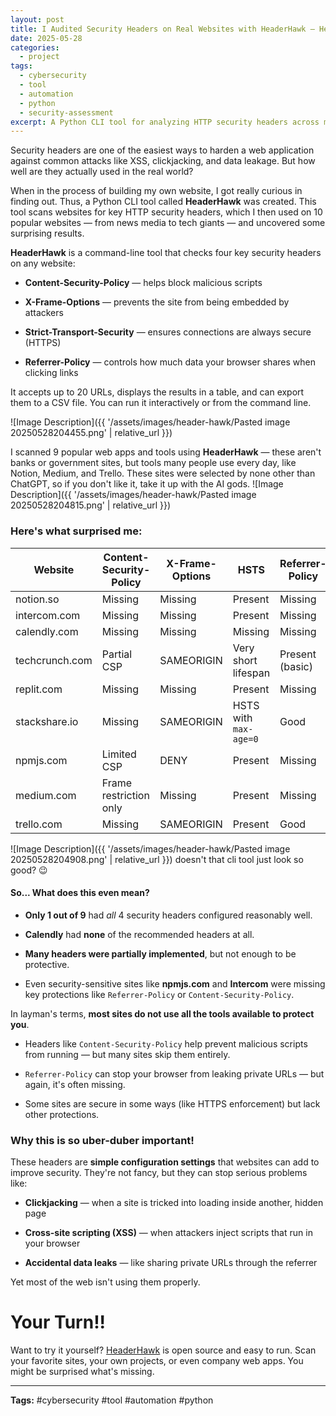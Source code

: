 ```yaml
---
layout: post
title: I Audited Security Headers on Real Websites with HeaderHawk — Here's What I Found
date: 2025-05-28
categories:
  - project
tags:
  - cybersecurity
  - tool
  - automation
  - python
  - security-assessment
excerpt: A Python CLI tool for analyzing HTTP security headers across multiple URLs.
---
```

Security headers are one of the easiest ways to harden a web application against common attacks like XSS, clickjacking, and data leakage. But how well are they actually used in the real world?

When in the process of building my own website, I got really curious in finding out. Thus, a Python CLI tool called **HeaderHawk** was created. This tool scans websites for key HTTP security headers, which I then used on 10 popular websites — from news media to tech giants — and uncovered some surprising results.


**HeaderHawk** is a command-line tool that checks four key security headers on any website:

- **Content-Security-Policy** — helps block malicious scripts

- **X-Frame-Options** — prevents the site from being embedded by attackers

- **Strict-Transport-Security** — ensures connections are always secure (HTTPS)

- **Referrer-Policy** — controls how much data your browser shares when clicking links

It accepts up to 20 URLs, displays the results in a table, and can export them to a CSV file. You can run it interactively or from the command line.

![Image Description]({{ '/assets/images/header-hawk/Pasted image 20250528204455.png' | relative_url }})

I scanned 9 popular web apps and tools using **HeaderHawk** — these aren't banks or government sites, but tools many people use every day, like Notion, Medium, and Trello. These sites were selected by none other than ChatGPT, so if you don't like it, take it up with the AI gods.
![Image Description]({{ '/assets/images/header-hawk/Pasted image 20250528204815.png' | relative_url }})

### Here's what surprised me:

| Website | Content-Security-Policy | X-Frame-Options | HSTS | Referrer-Policy |
|---------|------------------------|-----------------|------|-----------------|
| notion.so | Missing | Missing | Present | Missing |
| intercom.com | Missing | Missing | Present | Missing |
| calendly.com | Missing | Missing | Missing | Missing |
| techcrunch.com | Partial CSP | SAMEORIGIN | Very short lifespan | Present (basic) |
| replit.com | Missing | Missing | Present | Missing |
| stackshare.io | Missing | SAMEORIGIN | HSTS with `max-age=0` | Good |
| npmjs.com | Limited CSP | DENY | Present | Missing |
| medium.com | Frame restriction only | Missing | Present | Missing |
| trello.com | Missing | SAMEORIGIN | Present | Good |

![Image Description]({{ '/assets/images/header-hawk/Pasted image 20250528204908.png' | relative_url }})
doesn't that cli tool just look so good? 😉


#### So... What does this even mean?

- **Only 1 out of 9** had _all_ 4 security headers configured reasonably well.

- **Calendly** had **none** of the recommended headers at all.

- **Many headers were partially implemented**, but not enough to be protective.

- Even security-sensitive sites like **npmjs.com** and **Intercom** were missing key protections like `Referrer-Policy` or `Content-Security-Policy`.


In layman's terms, **most sites do not use all the tools available to protect you**.
- Headers like `Content-Security-Policy` help prevent malicious scripts from running — but many sites skip them entirely.

- `Referrer-Policy` can stop your browser from leaking private URLs — but again, it's often missing.

- Some sites are secure in some ways (like HTTPS enforcement) but lack other protections.

### Why this is so uber-duber important!
These headers are **simple configuration settings** that websites can add to improve security. They're not fancy, but they can stop serious problems like:

- **Clickjacking** — when a site is tricked into loading inside another, hidden page

- **Cross-site scripting (XSS)** — when attackers inject scripts that run in your browser

- **Accidental data leaks** — like sharing private URLs through the referrer


Yet most of the web isn't using them properly.



# Your Turn!!

Want to try it yourself? [HeaderHawk](https://github.com/JaseXSec/HeaderHawk) is open source and easy to run. Scan your favorite sites, your own projects, or even company web apps. You might be surprised what's missing.



---

**Tags:** #cybersecurity #tool #automation #python